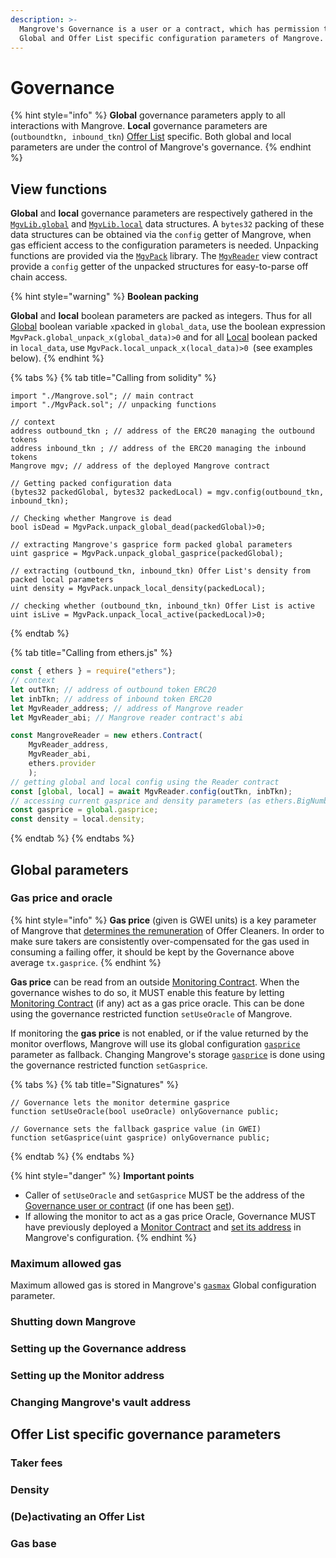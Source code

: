 ```yaml
---
description: >-
  Mangrove's Governance is a user or a contract, which has permission to set
  Global and Offer List specific configuration parameters of Mangrove.
---
```


# Governance

{% hint style="info" %}
**Global** governance parameters apply to all interactions with Mangrove. **Local** governance parameters are (`outboundtkn, inbound_tkn`) [Offer List](broken-reference/) specific. Both global and local parameters are under the control of Mangrove's governance.
{% endhint %}

## View functions

**Global** and **local** governance parameters are respectively gathered in the [`MgvLib.global`](../data-structures/mangrove-configuration.md#mgvlib.global) and [`MgvLib.local`](../data-structures/mangrove-configuration.md#mgvlib.local) data structures. A `bytes32` packing of these data structures can be obtained via the `config` getter of Mangrove, when gas efficient access to the configuration parameters is needed. Unpacking functions are provided via the [`MgvPack`](https://github.com/giry-dev/mangrove/blob/master/packages/mangrove-solidity/contracts/MgvPack.sol) library. The [`MgvReader`](deployment-addresses.md) view contract provide a `config` getter of the unpacked structures for easy-to-parse off chain access.

{% hint style="warning" %}
**Boolean packing**

**Global** and **local** boolean parameters are packed as integers. Thus for all [Global](../data-structures/mangrove-configuration.md#mgvlib.global) boolean variable `x`packed in `global_data`, use the boolean expression `MgvPack.global_unpack_x(global_data)>0` and for all [Local](../data-structures/mangrove-configuration.md#mgvlib.local) boolean packed in `local_data`, use `MgvPack.local_unpack_x(local_data)>0 `(see examples below).
{% endhint %}

{% tabs %}
{% tab title="Calling from solidity" %}
```solidity
import "./Mangrove.sol"; // main contract
import "./MgvPack.sol"; // unpacking functions

// context 
address outbound_tkn ; // address of the ERC20 managing the outbound tokens
address inbound_tkn ; // address of the ERC20 managing the inbound tokens
Mangrove mgv; // address of the deployed Mangrove contract

// Getting packed configuration data
(bytes32 packedGlobal, bytes32 packedLocal) = mgv.config(outbound_tkn, inbound_tkn);

// Checking whether Mangrove is dead
bool isDead = MgvPack.unpack_global_dead(packedGlobal)>0;

// extracting Mangrove's gasprice form packed global parameters
uint gasprice = MgvPack.unpack_global_gasprice(packedGlobal);

// extracting (outbound_tkn, inbound_tkn) Offer List's density from packed local parameters
uint density = MgvPack.unpack_local_density(packedLocal);

// checking whether (outbound_tkn, inbound_tkn) Offer List is active
uint isLive = MgvPack.unpack_local_active(packedLocal)>0;
```
{% endtab %}

{% tab title="Calling from ethers.js" %}
```javascript
const { ethers } = require("ethers");
// context
let outTkn; // address of outbound token ERC20
let inbTkn; // address of inbound token ERC20
let MgvReader_address; // address of Mangrove reader
let MgvReader_abi; // Mangrove reader contract's abi

const MangroveReader = new ethers.Contract(
    MgvReader_address, 
    MgvReader_abi, 
    ethers.provider
    );
// getting global and local config using the Reader contract    
const [global, local] = await MgvReader.config(outTkn, inbTkn);
// accessing current gasprice and density parameters (as ethers.BigNumbers)
const gasprice = global.gasprice;
const density = local.density; 
```
{% endtab %}
{% endtabs %}

## Global parameters

### Gas price and oracle

{% hint style="info" %}
**Gas price** (given is GWEI units) is a key parameter of Mangrove that [determines the remuneration](../offer-maker/offer-bounty.md#offer-bounty-computation) of Offer Cleaners. In order to make sure takers are consistently over-compensated for the gas used in consuming a failing offer, it should be kept by the Governance above average `tx.gasprice`.
{% endhint %}

**Gas price** can be read from an outside [Monitoring Contract](mangroves-ecosystem/monitor.md). When the governance wishes to do so, it MUST enable this feature by letting [Monitoring Contract](mangroves-ecosystem/monitor.md) (if any) act as a gas price oracle. This can be done using the governance restricted function `setUseOracle` of Mangrove.

If monitoring the **gas price** is not enabled, or if the value returned by the monitor overflows, Mangrove will use its global configuration [`gasprice`](../data-structures/mangrove-configuration.md#mgvlib.global) parameter as fallback. Changing Mangrove's storage [`gasprice`](../data-structures/mangrove-configuration.md#mgvlib.global) is done using the governance restricted function `setGasprice`.

{% tabs %}
{% tab title="Signatures" %}
```solidity
// Governance lets the monitor determine gasprice
function setUseOracle(bool useOracle) onlyGovernance public;

// Governance sets the fallback gasprice value (in GWEI)
function setGasprice(uint gasprice) onlyGovernance public;
```
{% endtab %}
{% endtabs %}

{% hint style="danger" %}
**Important points**

* Caller of `setUseOracle` and `setGasprice` MUST be the address of the [Governance user or contract](governance.md#setting-up-a-governance-contract) (if one has been [set](governance.md#setting-up-the-governance-address)).
* If allowing the monitor to act as a gas price Oracle, Governance MUST have previously deployed a [Monitor Contract](mangroves-ecosystem/monitor.md) and [set its address](governance.md#setting-up-the-monitor-address) in Mangrove's configuration.
{% endhint %}

### Maximum allowed gas

Maximum allowed gas is stored in Mangrove's [`gasmax`](../data-structures/mangrove-configuration.md#mgvlib.global) Global configuration parameter.

### Shutting down Mangrove

### Setting up the Governance address

### Setting up the Monitor address

### Changing Mangrove's vault address

## Offer List specific governance parameters

### Taker fees

### Density

### (De)activating an Offer List

### Gas base
